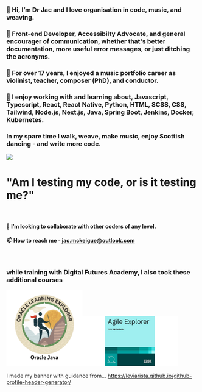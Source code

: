 ### 👋 Hi, I’m Dr Jac and I love organisation in code, music, and weaving.
### 👀 Front-end Developer, Accessibilty Advocate, and general encourager of communication, whether that's better documentation, more useful error messages, or just ditching the acronyms.
### 🎻 For over 17 years, I enjoyed a music portfolio career as violinist, teacher, composer (PhD), and conductor.
### 🌱 I enjoy working with and learning about, Javascript, Typescript, React, React Native, Python, HTML, SCSS, CSS, Tailwind, Node.js, Next.js, Java, Spring Boot, Jenkins, Docker, Kubernetes. 

### In my spare time I walk, weave, make music, enjoy Scottish dancing - and write more code.
<img src="https://www.codewars.com/users/JacMcK/badges/large">

<br>

#          "Am I testing my code, or is it testing me?"
<br>

#### 💞️ I’m looking to collaborate with other coders of any level.
#### 📫 How to reach me - jac.mckeigue@outlook.com
<br>


### while training with Digital Futures Academy, I also took these additional courses
<img src="explorer.png" width=200><img src="Agileexp.jpg" width=250>
<br>

I made my banner with guidance from... https://leviarista.github.io/github-profile-header-generator/

<!---
JacDoesJS/JacDoesJS is a ✨ special ✨ repository because its `README.md` (this file) appears on your GitHub profile.
You can click the Preview link to take a look at your changes.
--->
